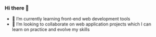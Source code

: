 ### Hi there 👋

- 🌱 I’m currently learning front-end web development tools
- 👯 I’m looking to collaborate on web application projects which I can learn on practice and evolve my skills

